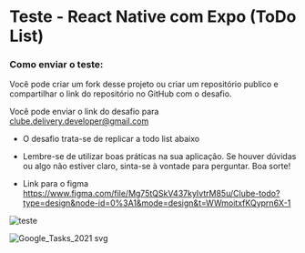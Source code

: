 # Teste - React Native com Expo (ToDo List)

### Como enviar o teste:
Você pode criar um fork desse projeto ou criar um repositório publico e compartilhar o link do repositório no GitHub com o desafio.

Você pode enviar o link do desafio para clube.delivery.developer@gmail.com

- O desafio trata-se de replicar a todo list abaixo

- Lembre-se de utilizar boas práticas na sua aplicação. Se houver dúvidas ou algo não estiver claro, sinta-se à vontade para perguntar. Boa sorte!

- Link para o figma https://www.figma.com/file/Mg75tQSkV437kyIvtrM85u/Clube-todo?type=design&node-id=0%3A1&mode=design&t=WWmoitxfKQyprn6X-1

![teste](https://github.com/clube-delivery/Clube-todo/assets/55595657/2f7db3eb-1986-4b4c-b2ae-dc3dc7b5a93a)

![Google_Tasks_2021 svg](https://github.com/clube-delivery/Clube-todo/assets/55595657/fcc63db5-0bd2-4673-a40d-7abcd62b91b3)
